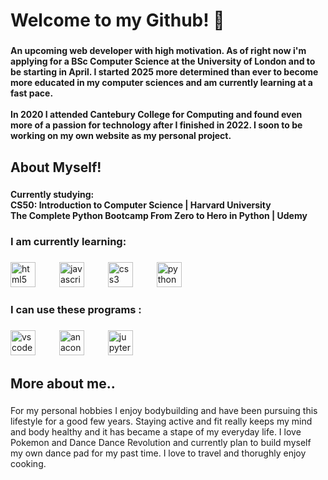 <h1 align="left">Welcome to my Github! 👋</h1>

###

<h4 align="left">An upcoming web developer with high motivation. As of right now i'm applying for a BSc Computer Science at the University of London and to be starting in April. I started 2025 more determined than ever to become more educated in my computer sciences and am currently learning at a fast pace.<br><br>In 2020 I attended Cantebury College for Computing and found even more of a passion for technology after I finished in 2022.  I soon to be working on my own website as my personal project.</h4>

###

<h2 align="left">About Myself!</h2>

###

<h4 align="left">Currently studying:<br> CS50: Introduction to Computer Science | Harvard University<br>The Complete Python Bootcamp From Zero to Hero in Python | Udemy</h4>

###

<h3 align="left">I am currently learning:</h3>

###

<div align="left">
  <img src="https://cdn.jsdelivr.net/gh/devicons/devicon/icons/html5/html5-original.svg" height="40" alt="html5 logo"  />
  <img width="30" />
  <img src="https://cdn.jsdelivr.net/gh/devicons/devicon/icons/javascript/javascript-original.svg" height="40" alt="javascript logo"  />
  <img width="30" />
  <img src="https://cdn.jsdelivr.net/gh/devicons/devicon/icons/css3/css3-original.svg" height="40" alt="css3 logo"  />
  <img width="30" />
  <img src="https://cdn.jsdelivr.net/gh/devicons/devicon/icons/python/python-original.svg" height="40" alt="python logo"  />
</div>

###

<h3 align="left">I can use these programs :</h3>

###

<div align="left">
  <img src="https://cdn.jsdelivr.net/gh/devicons/devicon/icons/vscode/vscode-original.svg" height="40" alt="vscode logo"  />
  <img width="30" />
  <img src="https://cdn.jsdelivr.net/gh/devicons/devicon/icons/anaconda/anaconda-original.svg" height="40" alt="anaconda logo"  />
  <img width="30" />
  <img src="https://cdn.jsdelivr.net/gh/devicons/devicon/icons/jupyter/jupyter-original.svg" height="40" alt="jupyter logo"  />
</div>

###

<h2 align="left">More about me..</h2>

###

<p align="left">For my personal hobbies I enjoy bodybuilding and have been pursuing this lifestyle for a good few years. Staying active and fit really keeps my mind and body healthy and it has became a stape of my everyday life. I love Pokemon and Dance Dance Revolution and currently plan to build myself my own dance pad for my past time. I love to travel and thorughly enjoy cooking.</p>

###

